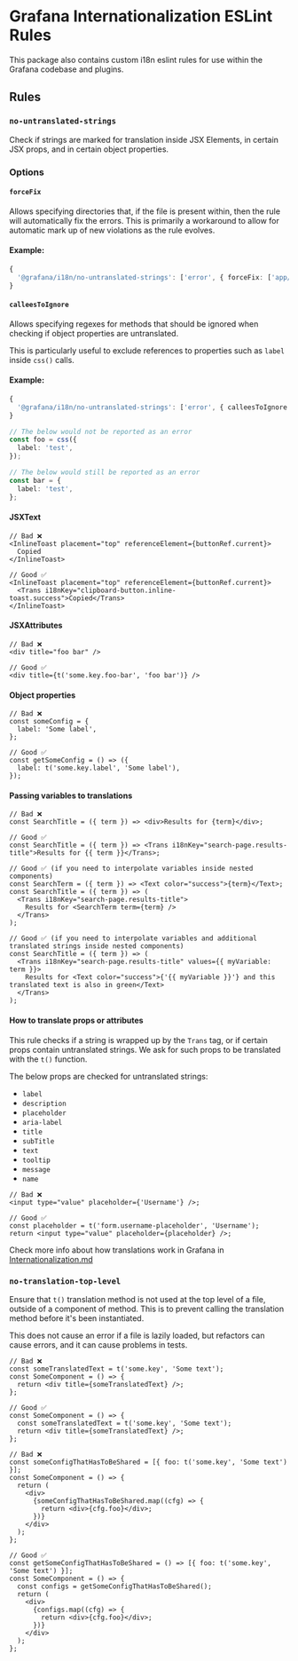 # Grafana Internationalization ESLint Rules

This package also contains custom i18n eslint rules for use within the Grafana codebase and plugins.

## Rules

### `no-untranslated-strings`

Check if strings are marked for translation inside JSX Elements, in certain JSX props, and in certain object properties.

### Options

#### `forceFix`

Allows specifying directories that, if the file is present within, then the rule will automatically fix the errors. This is primarily a workaround to allow for automatic mark up of new violations as the rule evolves.

#### Example:

```ts
{
  '@grafana/i18n/no-untranslated-strings': ['error', { forceFix: ['app/features/some-feature'] }],
}
```

#### `calleesToIgnore`

Allows specifying regexes for methods that should be ignored when checking if object properties are untranslated.

This is particularly useful to exclude references to properties such as `label` inside `css()` calls.

#### Example:

```ts
{
  '@grafana/i18n/no-untranslated-strings': ['error', { calleesToIgnore: ['^css$'] }],
}

// The below would not be reported as an error
const foo = css({
  label: 'test',
});

// The below would still be reported as an error
const bar = {
  label: 'test',
};
```

#### JSXText

```tsx
// Bad ❌
<InlineToast placement="top" referenceElement={buttonRef.current}>
  Copied
</InlineToast>

// Good ✅
<InlineToast placement="top" referenceElement={buttonRef.current}>
  <Trans i18nKey="clipboard-button.inline-toast.success">Copied</Trans>
</InlineToast>
```

#### JSXAttributes

```tsx
// Bad ❌
<div title="foo bar" />

// Good ✅
<div title={t('some.key.foo-bar', 'foo bar')} />
```

#### Object properties

```tsx
// Bad ❌
const someConfig = {
  label: 'Some label',
};

// Good ✅
const getSomeConfig = () => ({
  label: t('some.key.label', 'Some label'),
});
```

#### Passing variables to translations

```tsx
// Bad ❌
const SearchTitle = ({ term }) => <div>Results for {term}</div>;

// Good ✅
const SearchTitle = ({ term }) => <Trans i18nKey="search-page.results-title">Results for {{ term }}</Trans>;

// Good ✅ (if you need to interpolate variables inside nested components)
const SearchTerm = ({ term }) => <Text color="success">{term}</Text>;
const SearchTitle = ({ term }) => (
  <Trans i18nKey="search-page.results-title">
    Results for <SearchTerm term={term} />
  </Trans>
);

// Good ✅ (if you need to interpolate variables and additional translated strings inside nested components)
const SearchTitle = ({ term }) => (
  <Trans i18nKey="search-page.results-title" values={{ myVariable: term }}>
    Results for <Text color="success">{'{{ myVariable }}'} and this translated text is also in green</Text>
  </Trans>
);
```

#### How to translate props or attributes

This rule checks if a string is wrapped up by the `Trans` tag, or if certain props contain untranslated strings.
We ask for such props to be translated with the `t()` function.

The below props are checked for untranslated strings:

- `label`
- `description`
- `placeholder`
- `aria-label`
- `title`
- `subTitle`
- `text`
- `tooltip`
- `message`
- `name`

```tsx
// Bad ❌
<input type="value" placeholder={'Username'} />;

// Good ✅
const placeholder = t('form.username-placeholder', 'Username');
return <input type="value" placeholder={placeholder} />;
```

Check more info about how translations work in Grafana in [Internationalization.md](https://github.com/grafana/grafana/blob/main/contribute/internationalization.md)

### `no-translation-top-level`

Ensure that `t()` translation method is not used at the top level of a file, outside of a component of method.
This is to prevent calling the translation method before it's been instantiated.

This does not cause an error if a file is lazily loaded, but refactors can cause errors, and it can cause problems in tests.

```tsx
// Bad ❌
const someTranslatedText = t('some.key', 'Some text');
const SomeComponent = () => {
  return <div title={someTranslatedText} />;
};

// Good ✅
const SomeComponent = () => {
  const someTranslatedText = t('some.key', 'Some text');
  return <div title={someTranslatedText} />;
};

// Bad ❌
const someConfigThatHasToBeShared = [{ foo: t('some.key', 'Some text') }];
const SomeComponent = () => {
  return (
    <div>
      {someConfigThatHasToBeShared.map((cfg) => {
        return <div>{cfg.foo}</div>;
      })}
    </div>
  );
};

// Good ✅
const getSomeConfigThatHasToBeShared = () => [{ foo: t('some.key', 'Some text') }];
const SomeComponent = () => {
  const configs = getSomeConfigThatHasToBeShared();
  return (
    <div>
      {configs.map((cfg) => {
        return <div>{cfg.foo}</div>;
      })}
    </div>
  );
};
```
